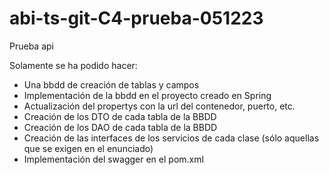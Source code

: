 # abi-ts-git-C4-prueba-051223
Prueba api

Solamente se ha podido hacer:

- Una bbdd de creación de tablas y campos
- Implementación de la bbdd en el proyecto creado en Spring
- Actualización del propertys con la url del contenedor, puerto, etc.
- Creación de los DTO de cada tabla de la BBDD
- Creación de los DAO de cada tabla de la BBDD
- Creación de las interfaces de los servicios de cada clase (sólo aquellas que se exigen en el enunciado)
- Implementación del swagger en el pom.xml
  
